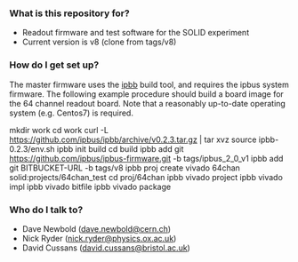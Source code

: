 ### What is this repository for? ###

* Readout firmware and test software for the SOLID experiment
* Current version is v8 (clone from tags/v8)

### How do I get set up? ###

The master firmware uses the [ipbb](https://github.com/ipbus/ipbb) build tool, and requires the ipbus system firmware.
The following example procedure should build a board image for the 64 channel readout board. Note that a reasonably up-to-date
operating system (e.g. Centos7) is required.


mkdir work
cd work
curl -L https://github.com/ipbus/ipbb/archive/v0.2.3.tar.gz | tar xvz
source ipbb-0.2.3/env.sh
ipbb init build
cd build
ipbb add git https://github.com/ipbus/ipbus-firmware.git -b tags/ipbus_2_0_v1
ipbb add git BITBUCKET-URL -b tags/v8
ipbb proj create vivado 64chan solid:projects/64chan_test
cd proj/64chan
ipbb vivado project
ipbb vivado impl
ipbb vivado bitfile
ipbb vivado package

### Who do I talk to? ###

* Dave Newbold (dave.newbold@cern.ch)
* Nick Ryder (nick.ryder@physics.ox.ac.uk)
* David Cussans (david.cussans@bristol.ac.uk)
